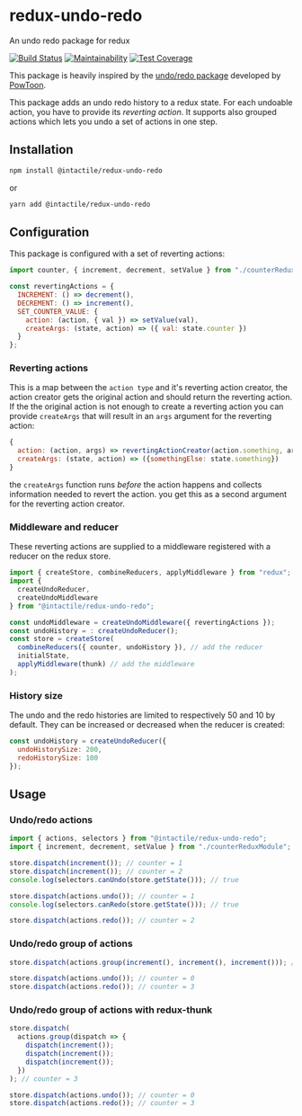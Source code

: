 # redux-undo-redo

An undo redo package for redux

[![Build Status](https://travis-ci.org/intactile/redux-undo-redo.svg?branch=master)](https://travis-ci.org/intactile/redux-undo-redo)
[![Maintainability](https://api.codeclimate.com/v1/badges/720449d047afa55671a9/maintainability)](https://codeclimate.com/github/intactile/redux-undo-redo/maintainability)
[![Test Coverage](https://api.codeclimate.com/v1/badges/720449d047afa55671a9/test_coverage)](https://codeclimate.com/github/intactile/redux-undo-redo/test_coverage)

This package is heavily inspired by the [undo/redo package](https://github.com/PowToon/redux-undo-redo) developed by [PowToon](https://github.com/PowToon).

This package adds an undo redo history to a redux state.
For each undoable action, you have to provide its _reverting action_.
It supports also grouped actions which lets you undo a set of actions in one step.

## Installation

```bash
npm install @intactile/redux-undo-redo
```

or

```bash
yarn add @intactile/redux-undo-redo
```

## Configuration

This package is configured with a set of reverting actions:

```javascript
import counter, { increment, decrement, setValue } from "./counterReduxModule";

const revertingActions = {
  INCREMENT: () => decrement(),
  DECREMENT: () => increment(),
  SET_COUNTER_VALUE: {
    action: (action, { val }) => setValue(val),
    createArgs: (state, action) => ({ val: state.counter })
  }
};
```

### Reverting actions

This is a map between the `action type` and it's reverting action creator, the action creator gets the original action and should return the reverting action.
If the the original action is not enough to create a reverting action you can provide `createArgs` that will result in an `args` argument for the reverting action:

```javascript
{
  action: (action, args) => revertingActionCreator(action.something, args.somethingElse),
  createArgs: (state, action) => ({somethingElse: state.something})
}
```

the `createArgs` function runs _before_ the action happens and collects information needed to revert the action.
you get this as a second argument for the reverting action creator.

### Middleware and reducer

These reverting actions are supplied to a middleware registered with a reducer on the redux store.

```javascript
import { createStore, combineReducers, applyMiddleware } from "redux";
import {
  createUndoReducer,
  createUndoMiddleware
} from "@intactile/redux-undo-redo";

const undoMiddleware = createUndoMiddleware({ revertingActions });
const undoHistory = : createUndoReducer();
const store = createStore(
  combineReducers({ counter, undoHistory }), // add the reducer
  initialState,
  applyMiddleware(thunk) // add the middleware
);
```

### History size

The undo and the redo histories are limited to respectively 50 and 10 by default.
They can be increased or decreased when the reducer is created:

```javascript
const undoHistory = createUndoReducer({
  undoHistorySize: 200,
  redoHistorySize: 100
});
```

## Usage

### Undo/redo actions

```javascript
import { actions, selectors } from "@intactile/redux-undo-redo";
import { increment, decrement, setValue } from "./counterReduxModule";

store.dispatch(increment()); // counter = 1
store.dispatch(increment()); // counter = 2
console.log(selectors.canUndo(store.getState())); // true

store.dispatch(actions.undo()); // counter = 1
console.log(selectors.canRedo(store.getState())); // true

store.dispatch(actions.redo()); // counter = 2
```

### Undo/redo group of actions

```javascript
store.dispatch(actions.group(increment(), increment(), increment())); // counter = 3

store.dispatch(actions.undo()); // counter = 0
store.dispatch(actions.redo()); // counter = 3
```

### Undo/redo group of actions with redux-thunk

```javascript
store.dispatch(
  actions.group(dispatch => {
    dispatch(increment());
    dispatch(increment());
    dispatch(increment());
  })
); // counter = 3

store.dispatch(actions.undo()); // counter = 0
store.dispatch(actions.redo()); // counter = 3
```
